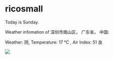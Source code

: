 # ricosmall

Today is Sunday.

Weather infomation of 深圳市南山区， 广东省， 中国: 

Weather: 阴, Temperature: 17 ℃ , Air Index: 51 良

<img src="https://github-readme-stats.vercel.app/api?username=ricosmall&show_icons=true" />
